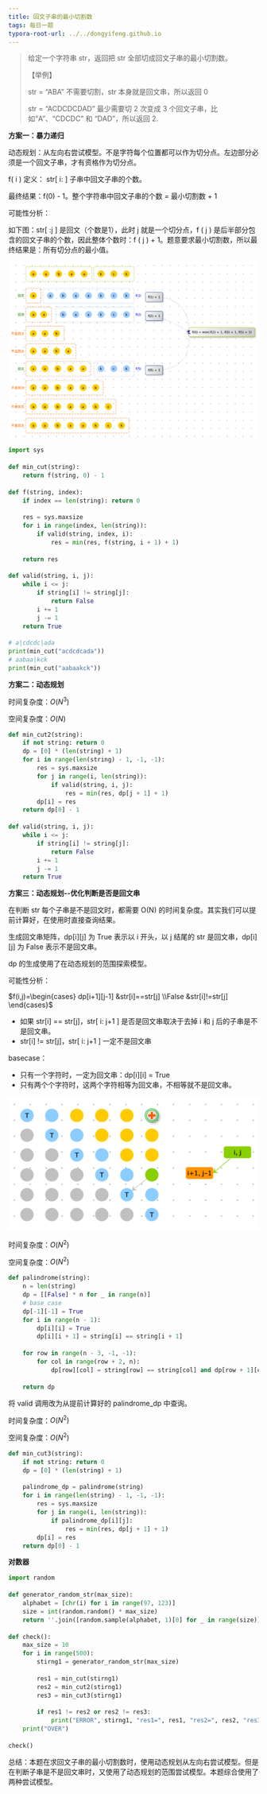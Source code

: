 ```yaml
---
title: 回文子串的最小切割数
tags: 每日一题
typora-root-url: ../../dongyifeng.github.io
---
```


> 给定一个字符串 str，返回把 str 全部切成回文子串的最小切割数。
>
> 【举例】
>
> str = “ABA” 不需要切割，str 本身就是回文串，所以返回 0
>
> str = “ACDCDCDAD” 最少需要切 2 次变成 3 个回文子串，比如“A”、“CDCDC” 和 “DAD”，所以返回 2.



**方案一：暴力递归**

动态规划：从左向右尝试模型。不是字符每个位置都可以作为切分点。左边部分必须是一个回文子串，才有资格作为切分点。



f( i ) 定义： str[ i: ] 子串中回文子串的个数。

最终结果：f(0) - 1。整个字符串中回文子串的个数 = 最小切割数 + 1



可能性分析：

如下图：str[ :j ] 是回文（个数是1），此时 j 就是一个切分点，f ( j ) 是后半部分包含的回文子串的个数，因此整体个数时：f ( j ) + 1。题意要求最小切割数，所以最终结果是：所有切分点的最小值。

![](/images/assets/screenshot-20221020-220804.png)



```python
import sys

def min_cut(string):
    return f(string, 0) - 1

def f(string, index):
    if index == len(string): return 0

    res = sys.maxsize
    for i in range(index, len(string)):
        if valid(string, index, i):
            res = min(res, f(string, i + 1) + 1)

    return res

def valid(string, i, j):
    while i <= j:
        if string[i] != string[j]:
            return False
        i += 1
        j -= 1
    return True

# a|cdcdc|ada
print(min_cut("acdcdcada"))
# aabaa|kck
print(min_cut("aabaakck"))
```



**方案二：动态规划**

时间复杂度：$O(N^3)$

空间复杂度：$O(N)$



```python
def min_cut2(string):
    if not string: return 0
    dp = [0] * (len(string) + 1)
    for i in range(len(string) - 1, -1, -1):
        res = sys.maxsize
        for j in range(i, len(string)):
            if valid(string, i, j):
                res = min(res, dp[j + 1] + 1)
        dp[i] = res
    return dp[0] - 1
  
def valid(string, i, j):
    while i <= j:
        if string[i] != string[j]:
            return False
        i += 1
        j -= 1
    return True
```



**方案三：动态规划--优化判断是否是回文串**

在判断 str 每个子串是不是回文时，都需要 O(N) 的时间复杂度。其实我们可以提前计算好，在使用时直接查询结果。

生成回文串矩阵，dp\[i][j] 为 True 表示以  i 开头，以 j 结尾的 str 是回文串，dp[i]\[j] 为 False 表示不是回文串。

dp 的生成使用了在动态规划的范围探索模型。



可能性分析：

$f(i,j)=\begin{cases} dp[i+1][j-1] &str[i]==str[j] \\False &str[i]!=str[j] \end{cases}$

- 如果 str[i] == str[j]，str[ i: j+1 ] 是否是回文串取决于去掉 i 和 j 后的子串是不是回文串。
- str[i] != str[j]，str[ i: j+1 ]  一定不是回文串



basecase：

- 只有一个字符时，一定为回文串：dp\[i][i] = True
- 只有两个个字符时，这两个字符相等为回文串，不相等就不是回文串。



![](/images/assets/screenshot-20221020-204848.png)

时间复杂度：$O(N^2)$

空间复杂度：$O(N^2)$



```python
def palindrome(string):
    n = len(string)
    dp = [[False] * n for _ in range(n)]
    # base case
    dp[-1][-1] = True
    for i in range(n - 1):
        dp[i][i] = True
        dp[i][i + 1] = string[i] == string[i + 1]

    for row in range(n - 3, -1, -1):
        for col in range(row + 2, n):
            dp[row][col] = string[row] == string[col] and dp[row + 1][col - 1]

    return dp
```





将 valid 调用改为从提前计算好的 palindrome_dp 中查询。

时间复杂度：$O(N^2)$

空间复杂度：$O(N^2)$



```python
def min_cut3(string):
    if not string: return 0
    dp = [0] * (len(string) + 1)

    palindrome_dp = palindrome(string)
    for i in range(len(string) - 1, -1, -1):
        res = sys.maxsize
        for j in range(i, len(string)):
            if palindrome_dp[i][j]:
                res = min(res, dp[j + 1] + 1)
        dp[i] = res
    return dp[0] - 1
```



**对数器**

```python
import random

def generator_random_str(max_size):
    alphabet = [chr(i) for i in range(97, 123)]
    size = int(random.random() * max_size)
    return ''.join([random.sample(alphabet, 1)[0] for _ in range(size)])

def check():
    max_size = 10
    for i in range(500):
        stirng1 = generator_random_str(max_size)

        res1 = min_cut(stirng1)
        res2 = min_cut2(stirng1)
        res3 = min_cut3(stirng1)

        if res1 != res2 or res2 != res3:
            print("ERROR", stirng1, "res1=", res1, "res2=", res2, "res3=", res3)
    print("OVER")

check()
```



总结：本题在求回文子串的最小切割数时，使用动态规划从左向右尝试模型。但是在判断子串是不是回文串时，又使用了动态规划的范围尝试模型。本题综合使用了两种尝试模型。